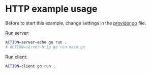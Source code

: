# HTTP example usage

Before to start this example, change settings in the [provider.go](./provider.go) file.

Run server:
```sh
ACTION=server-echo go run .
# ACTION=server-http go run main.go
```

Run client:
```sh
ACTION=client go run .
```

